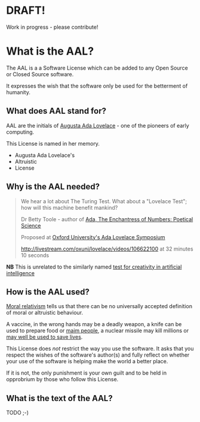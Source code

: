 # DRAFT!
Work in progress - please contribute!

# What is the AAL?

The AAL is a a Software License which can be added to any Open Source or Closed Source software.

It expresses the wish that the software only be used for the betterment of humanity.

## What does AAL stand for?
AAL are the initials of [Augusta Ada Lovelace](https://en.wikipedia.org/wiki/Ada_Lovelace) - one of the pioneers of early computing.

This License is named in her memory.

* Augusta Ada Lovelace's
* Altruistic
* License

## Why is the AAL needed?

> We hear a lot about The Turing Test. What about a "Lovelace Test"; how will this machine benefit mankind?
>
> Dr Betty Toole - author of [Ada, The Enchantress of Numbers: Poetical Science](http://www.adatheenchantress.com/)
>
> Proposed at [Oxford University's Ada Lovelace Symposium](https://twitter.com/edent/status/674630957836673025)
>
> http://livestream.com/oxuni/lovelace/videos/106622100 at 32 minutes 10 seconds

**NB** This is unrelated to the similarly named [test for creativity in artificial intelligence ](http://dl.acm.org/citation.cfm?id=596904)

## How is the AAL used?

[Moral relativism](https://en.wikipedia.org/wiki/Moral_relativism) tells us that there can be no universally accepted definition of moral or altruistic behaviour.

A vaccine, in the wrong hands may be a deadly weapon, a knife can be used to prepare food or [maim people](http://www.benkinsella.org.uk/), a nuclear missile may kill millions or [may well be used to save lives](http://www.imdb.com/title/tt0120591/).

This License does *not* restrict the way you use the software.  It asks that you respect the wishes of the software's author(s) and fully reflect on whether your use of the software is helping make the world a better place.

If it is not, the only punishment is your own guilt and to be held in opprobrium by those who follow this License.

## What is the text of the AAL?

TODO ;-)
